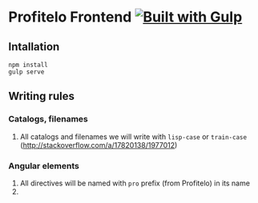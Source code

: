 # Profitelo Frontend [![Built with Gulp][build-with-gulp-png]][gulpjs-page]

## Intallation

    npm install
    gulp serve

## Writing rules

### Catalogs, filenames
1. All catalogs and filenames we will write with `lisp-case` or `train-case` (<http://stackoverflow.com/a/17820138/1977012>)

### Angular elements

1. All directives will be named with `pro` prefix (from Profitelo) in its name
2. 


[gulpjs-page]: https://www.gulpjs.com
[build-with-gulp-png]: https://raw.githubusercontent.com/gulpjs/gulp/e2dd2b6c66409f59082c24585c6989244793d132/built-with-gulp.png
